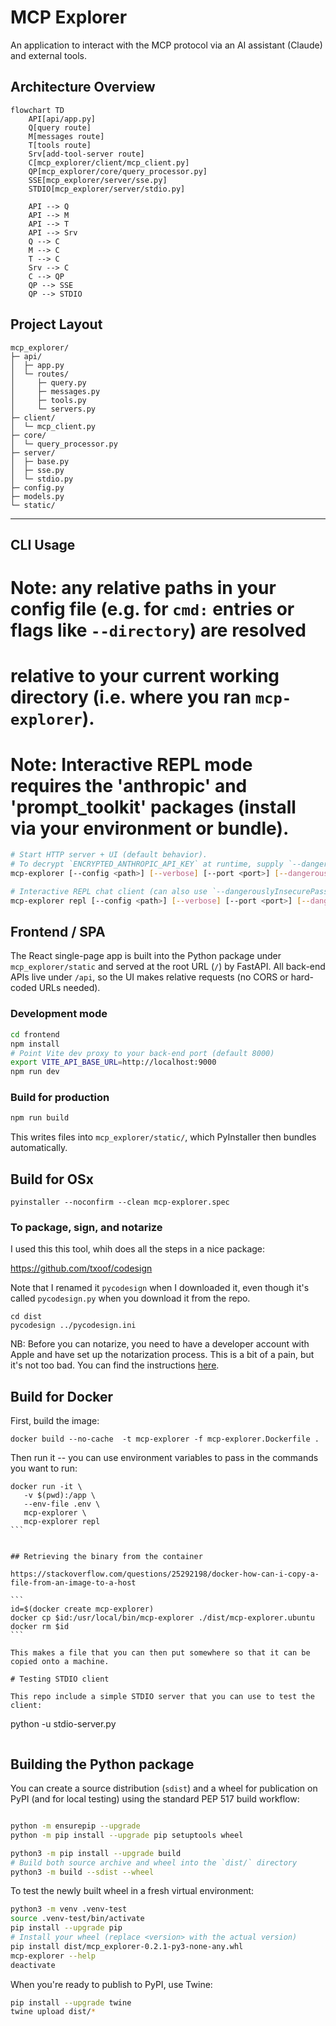 # MCP Explorer

An application to interact with the MCP protocol via an AI assistant (Claude) and external tools.

## Architecture Overview

```mermaid
flowchart TD
    API[api/app.py]
    Q[query route]
    M[messages route]
    T[tools route]
    Srv[add-tool-server route]
    C[mcp_explorer/client/mcp_client.py]
    QP[mcp_explorer/core/query_processor.py]
    SSE[mcp_explorer/server/sse.py]
    STDIO[mcp_explorer/server/stdio.py]

    API --> Q
    API --> M
    API --> T
    API --> Srv
    Q --> C
    M --> C
    T --> C
    Srv --> C
    C --> QP
    QP --> SSE
    QP --> STDIO
```

## Project Layout

```text
mcp_explorer/
├─ api/
│  ├─ app.py
│  └─ routes/
│     ├─ query.py
│     ├─ messages.py
│     ├─ tools.py
│     └─ servers.py
├─ client/
│  └─ mcp_client.py
├─ core/
│  └─ query_processor.py
├─ server/
│  ├─ base.py
│  ├─ sse.py
│  └─ stdio.py
├─ config.py
├─ models.py
└─ static/
```

---

## CLI Usage

# Note: any relative paths in your config file (e.g. for `cmd:` entries or flags like `--directory`) are resolved

# relative to your current working directory (i.e. where you ran `mcp-explorer`).

#

# Note: Interactive REPL mode requires the 'anthropic' and 'prompt_toolkit' packages (install via your environment or bundle).

```bash
# Start HTTP server + UI (default behavior).
# To decrypt `ENCRYPTED_ANTHROPIC_API_KEY` at runtime, supply `--dangerouslyInsecurePassword`.
mcp-explorer [--config <path>] [--verbose] [--port <port>] [--dangerouslyInsecurePassword]

# Interactive REPL chat client (can also use `--dangerouslyInsecurePassword`)
mcp-explorer repl [--config <path>] [--verbose] [--port <port>] [--dangerouslyInsecurePassword]
```

## Frontend / SPA

The React single-page app is built into the Python package under `mcp_explorer/static`
and served at the root URL (`/`) by FastAPI. All back-end APIs live under `/api`,
so the UI makes relative requests (no CORS or hard-coded URLs needed).

### Development mode

```bash
cd frontend
npm install
# Point Vite dev proxy to your back-end port (default 8000)
export VITE_API_BASE_URL=http://localhost:9000
npm run dev
```

### Build for production

```bash
npm run build
```

This writes files into `mcp_explorer/static/`, which PyInstaller then bundles automatically.

## Build for OSx

```
pyinstaller --noconfirm --clean mcp-explorer.spec
```

### To package, sign, and notarize

I used this this tool, whih does all the steps in a nice package:

https://github.com/txoof/codesign

Note that I renamed it `pycodesign` when I downloaded it, even though it's called `pycodesign.py` when you download it from the repo.

```
cd dist
pycodesign ../pycodesign.ini
```

NB: Before you can notarize, you need to have a developer account with Apple and have set up the notarization process. This is a bit of a pain, but it's not too bad. You can find the instructions [here](https://developer.apple.com/documentation/security/notarizing_macos_software_before_distribution).

## Build for Docker

First, build the image:

```
docker build --no-cache  -t mcp-explorer -f mcp-explorer.Dockerfile .
```

Then run it -- you can use environment variables to pass in the commands you want to run:

````
docker run -it \
   -v $(pwd):/app \
   --env-file .env \
   mcp-explorer \
   mcp-explorer repl
```


## Retrieving the binary from the container

https://stackoverflow.com/questions/25292198/docker-how-can-i-copy-a-file-from-an-image-to-a-host

```
id=$(docker create mcp-explorer)
docker cp $id:/usr/local/bin/mcp-explorer ./dist/mcp-explorer.ubuntu
docker rm $id
```

This makes a file that you can then put somewhere so that it can be copied onto a machine.

# Testing STDIO client

This repo include a simple STDIO server that you can use to test the client:

````

python -u stdio-server.py

```

```

## Building the Python package

You can create a source distribution (`sdist`) and a wheel for publication on PyPI (and for local testing) using the standard PEP 517 build workflow:

```bash

python -m ensurepip --upgrade
python -m pip install --upgrade pip setuptools wheel

python3 -m pip install --upgrade build
# Build both source archive and wheel into the `dist/` directory
python3 -m build --sdist --wheel
```

To test the newly built wheel in a fresh virtual environment:

```bash
python3 -m venv .venv-test
source .venv-test/bin/activate
pip install --upgrade pip
# Install your wheel (replace <version> with the actual version)
pip install dist/mcp_explorer-0.2.1-py3-none-any.whl
mcp-explorer --help
deactivate
```

When you're ready to publish to PyPI, use Twine:

```bash
pip install --upgrade twine
twine upload dist/*
```
